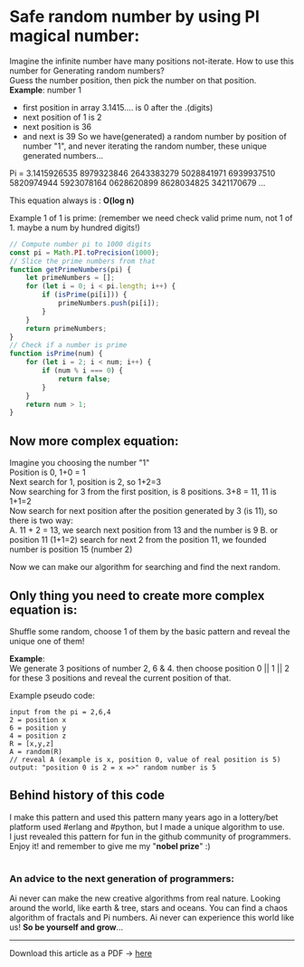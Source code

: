 # Safe random number by using PI magical number:
Imagine the infinite number have many positions not-iterate. How to use this number for
Generating random numbers?\
Guess the number position, then pick the number on that position.\
**Example**: number 1
- first position in array 3.1415.... is 0 after the .(digits)
- next position of 1 is 2
- next position is 36
- and next is 39
So we have(generated) a random number by position of number "1", and never iterating the
random number, these unique generated numbers...

Pi = 3.1415926535 8979323846 2643383279 5028841971 6939937510 5820974944
5923078164 0628620899 8628034825 3421170679 ...

This equation always is : **O(log n)**

Example 1 of 1 is prime: (remember we need check valid prime num, not 1 of 1. maybe a num by hundred digits!)
```js
// Compute number pi to 1000 digits
const pi = Math.PI.toPrecision(1000); 
// Slice the prime numbers from that
function getPrimeNumbers(pi) {
    let primeNumbers = [];
    for (let i = 0; i < pi.length; i++) {
        if (isPrime(pi[i])) {
            primeNumbers.push(pi[i]);
        }
    }
    return primeNumbers;
} 
// Check if a number is prime
function isPrime(num) {
    for (let i = 2; i < num; i++) {
        if (num % i === 0) {
            return false;
        }
    }
    return num > 1;
}
```

## Now more complex equation:
Imagine you choosing the number "1"\
Position is 0, 1+0 = 1\
Next search for 1, position is 2, so 1+2=3\
Now searching for 3 from the first position, is 8 positions. 3+8 = 11, 11 is 1+1=2\
Now search for next position after the position generated by 3 (is 11), so there is two way:\
A. 11 + 2 = 13, we search next position from 13 and the number is 9
B. or position 11 (1+1=2) search for next 2 from the position 11, we founded number is position
15 (number 2)

Now we can make our algorithm for searching and find the next random. 

## Only thing you need to create more complex equation is:
Shuffle some random, choose 1 of them by the basic pattern and reveal the unique one of them!

**Example**:\
We generate 3 positions of number 2, 6 & 4. then choose position 0 || 1 || 2 for these 3 positions and reveal the current position of that.

Example pseudo code:
```
input from the pi = 2,6,4
2 = position x
6 = position y
4 = position z
R = [x,y,z]
A = random(R)
// reveal A (example is x, position 0, value of real position is 5)
output: "position 0 is 2 = x =>" random number is 5
```

## Behind history of this code
I make this pattern and used this pattern many years ago in a lottery/bet platform used #erlang and #python, but I made a unique algorithm to use.\
I just revealed this pattern for fun in the github community of programmers.\
Enjoy it! and remember to give me my "**nobel prize**" :)

#

### An advice to the next generation of programmers:
Ai never can make the new creative algorithms from real nature. Looking around the world, like earth & tree, stars and oceans. You can find a chaos algorithm of fractals and Pi numbers. Ai never can experience this world like us! **So be yourself and grow**...

---

Download this article as a PDF -> [here](https://github.com/mosi-arch/documents/blob/main/Article%20on%20random%20numbers%20and%20pi%20algorithm.pdf) 
